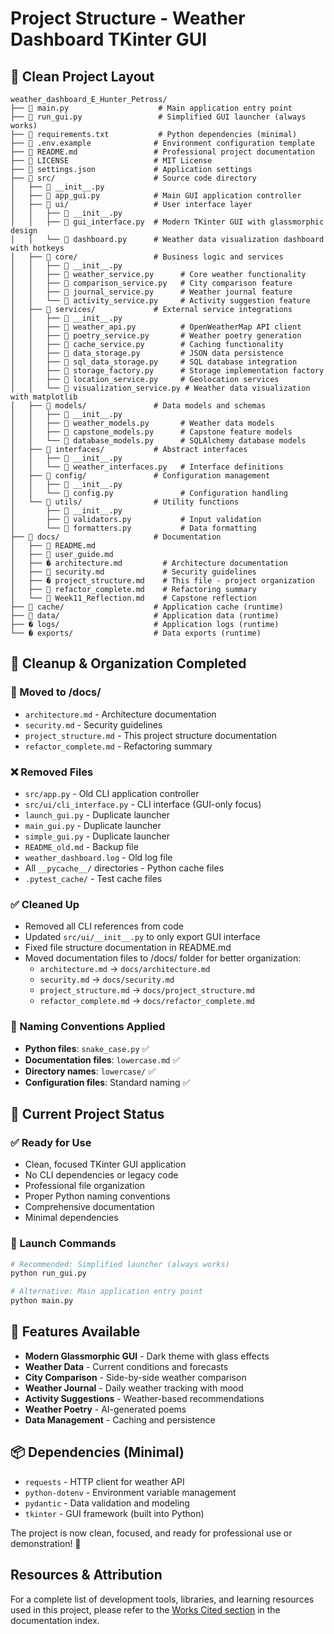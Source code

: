 # Project Structure - Weather Dashboard TKinter GUI

## 📁 Clean Project Layout

```text
weather_dashboard_E_Hunter_Petross/
├── 📄 main.py                    # Main application entry point
├── 📄 run_gui.py                 # Simplified GUI launcher (always works)
├── 📄 requirements.txt           # Python dependencies (minimal)
├── 📄 .env.example              # Environment configuration template
├── 📄 README.md                 # Professional project documentation
├── 📄 LICENSE                   # MIT License
├── 📄 settings.json             # Application settings
├── 📁 src/                      # Source code directory
│   ├── 📄 __init__.py
│   ├── 📄 app_gui.py            # Main GUI application controller
│   ├── 📁 ui/                   # User interface layer
│   │   ├── 📄 __init__.py
│   │   ├── 📄 gui_interface.py  # Modern TKinter GUI with glassmorphic design
│   │   └── 📄 dashboard.py      # Weather data visualization dashboard with hotkeys
│   ├── 📁 core/                 # Business logic and services
│   │   ├── 📄 __init__.py
│   │   ├── 📄 weather_service.py      # Core weather functionality
│   │   ├── 📄 comparison_service.py   # City comparison feature
│   │   ├── 📄 journal_service.py      # Weather journal feature
│   │   └── 📄 activity_service.py     # Activity suggestion feature
│   ├── 📁 services/             # External service integrations
│   │   ├── 📄 __init__.py
│   │   ├── 📄 weather_api.py          # OpenWeatherMap API client
│   │   ├── 📄 poetry_service.py       # Weather poetry generation
│   │   ├── 📄 cache_service.py        # Caching functionality
│   │   ├── 📄 data_storage.py         # JSON data persistence
│   │   ├── 📄 sql_data_storage.py     # SQL database integration
│   │   ├── 📄 storage_factory.py      # Storage implementation factory
│   │   ├── 📄 location_service.py     # Geolocation services
│   │   └── 📄 visualization_service.py # Weather data visualization with matplotlib
│   ├── 📁 models/               # Data models and schemas
│   │   ├── 📄 __init__.py
│   │   ├── 📄 weather_models.py       # Weather data models
│   │   ├── 📄 capstone_models.py      # Capstone feature models
│   │   └── 📄 database_models.py      # SQLAlchemy database models
│   ├── 📁 interfaces/           # Abstract interfaces
│   │   ├── 📄 __init__.py
│   │   └── 📄 weather_interfaces.py   # Interface definitions
│   ├── 📁 config/               # Configuration management
│   │   ├── 📄 __init__.py
│   │   └── 📄 config.py               # Configuration handling
│   └── 📁 utils/                # Utility functions
│       ├── 📄 __init__.py
│       ├── 📄 validators.py           # Input validation
│       └── 📄 formatters.py           # Data formatting
├── 📁 docs/                     # Documentation
│   ├── 📄 README.md
│   ├── 📄 user_guide.md
│   ├── � architecture.md         # Architecture documentation
│   ├── 📄 security.md             # Security guidelines
│   ├── � project_structure.md    # This file - project organization
│   ├── 📄 refactor_complete.md    # Refactoring summary
│   └── 📄 Week11_Reflection.md    # Capstone reflection
├── 📁 cache/                    # Application cache (runtime)
├── 📁 data/                     # Application data (runtime)
├── � logs/                     # Application logs (runtime)
└── � exports/                  # Data exports (runtime)
```

## 🧹 Cleanup & Organization Completed

### 📁 Moved to /docs/

- `architecture.md` - Architecture documentation
- `security.md` - Security guidelines
- `project_structure.md` - This project structure documentation
- `refactor_complete.md` - Refactoring summary

### ❌ Removed Files

- `src/app.py` - Old CLI application controller
- `src/ui/cli_interface.py` - CLI interface (GUI-only focus)
- `launch_gui.py` - Duplicate launcher
- `main_gui.py` - Duplicate launcher
- `simple_gui.py` - Duplicate launcher
- `README_old.md` - Backup file
- `weather_dashboard.log` - Old log file
- All `__pycache__/` directories - Python cache files
- `.pytest_cache/` - Test cache files

### ✅ Cleaned Up

- Removed all CLI references from code
- Updated `src/ui/__init__.py` to only export GUI interface
- Fixed file structure documentation in README.md
- Moved documentation files to /docs/ folder for better organization:
  - `architecture.md` → `docs/architecture.md`
  - `security.md` → `docs/security.md`
  - `project_structure.md` → `docs/project_structure.md`
  - `refactor_complete.md` → `docs/refactor_complete.md`

### 📏 Naming Conventions Applied

- **Python files**: `snake_case.py` ✅
- **Documentation files**: `lowercase.md` ✅
- **Directory names**: `lowercase/` ✅
- **Configuration files**: Standard naming ✅

## 🎯 Current Project Status

### ✅ Ready for Use

- Clean, focused TKinter GUI application
- No CLI dependencies or legacy code
- Professional file organization
- Proper Python naming conventions
- Comprehensive documentation
- Minimal dependencies

### 🚀 Launch Commands

```bash
# Recommended: Simplified launcher (always works)
python run_gui.py

# Alternative: Main application entry point
python main.py
```

## 🌟 Features Available

- **Modern Glassmorphic GUI** - Dark theme with glass effects
- **Weather Data** - Current conditions and forecasts
- **City Comparison** - Side-by-side weather comparison
- **Weather Journal** - Daily weather tracking with mood
- **Activity Suggestions** - Weather-based recommendations
- **Weather Poetry** - AI-generated poems
- **Data Management** - Caching and persistence

## 📦 Dependencies (Minimal)

- `requests` - HTTP client for weather API
- `python-dotenv` - Environment variable management
- `pydantic` - Data validation and modeling
- `tkinter` - GUI framework (built into Python)

The project is now clean, focused, and ready for professional use or demonstration! 🎉

## Resources & Attribution

For a complete list of development tools, libraries, and learning resources used in this project, please refer to the [Works Cited section](README.md#works-cited) in the documentation index.
